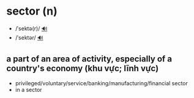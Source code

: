 # sector (n)

- /ˈsektə(r)/ [🔊](https://www.oxfordlearnersdictionaries.com/media/english/uk_pron/s/sec/secto/sector__gb_2.mp3)
- /ˈsektər/ [🔊](https://www.oxfordlearnersdictionaries.com/media/english/us_pron/s/sec/secto/sector__us_2.mp3)

## a part of an area of activity, especially of a country's economy (khu vực; lĩnh vực)

- privileged/voluntary/service/banking/manufacturing/financial sector
- in a sector


